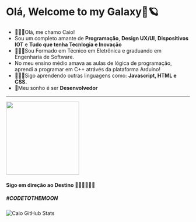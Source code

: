 # Olá, Welcome to my Galaxy🚀🪐
- 🙋🏻‍♂️Olá, me chamo Caio!
- Sou um completo amante de <strong>Programação</strong>, <strong>Design UX/UI</strong>, <strong>Dispositivos IOT</strong> e <strong>Tudo que tenha Tecnlogia e Inovação</strong>
- 👨🏻‍💻Sou Formado em Técnico em Eletrônica e graduando em Engenharia de Software.<br>
- No meu ensino médio amava as aulas de lógica de programação, aprendi a programar em C++ atrávés da plataforma Arduino!<br>
- 👨🏻‍🚀Sigo aprendendo outras linguagens como: <strong>Javascript, HTML e CSS.</strong><br>
- 🚀Meu sonho é ser <strong>Desenvolvedor</strong></p>

---

<img src="https://media2.giphy.com/media/PmYFV3urYHA7y35cRQ/giphy.gif?cid=ecf05e47f00um43yrxhrujjawp596nupz22wwiec1wxyikvf&rid=giphy.gif&ct=g" width="200" height="200" />
  
  
  #### Sigo em direção ao Destino 👨🏻‍🚀🚀🚩🌑
  ##### #CODETOTHEMOON

![Caio GitHub Stats](https://github-readme-stats.vercel.app/api?username=caioaugust&theme=material-palenight&show_icons=true)
</div>

